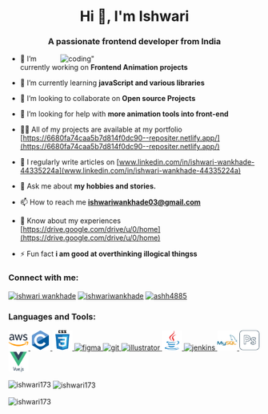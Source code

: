 <h1 align="center">Hi 👋, I'm Ishwari</h1>
<h3 align="center">A passionate frontend developer from India</h3>
<img align="right" alt=coding" width="400"src="https://media2.giphy.com/media/hpXdHPfFI5wTABdDx9/giphy.gif?cid=6c09b952hrdye7iyrheyitix2fqqbfdm2d96ap4a2fl9kg1n&ep=v1_internal_gif_by_id&rid=giphy.gif&ct=g"
    alt="">

- 🔭 I’m currently working on **Frontend Animation projects**

- 🌱 I’m currently learning **javaScript and various libraries**

- 👯 I’m looking to collaborate on **Open source Projects**

- 🤝 I’m looking for help with **more animation tools into front-end**

- 👨‍💻 All of my projects are available at my portfolio
[https://6680fa74caa5b7d814f0dc90--repositer.netlify.app/](https://6680fa74caa5b7d814f0dc90--repositer.netlify.app/)

- 📝 I regularly write articles on
[www.linkedin.com/in/ishwari-wankhade-44335224a](www.linkedin.com/in/ishwari-wankhade-44335224a)

- 💬 Ask me about **my hobbies and stories.**

- 📫 How to reach me **ishwariwankhade03@gmail.com**

- 📄 Know about my experiences [https://drive.google.com/drive/u/0/home](https://drive.google.com/drive/u/0/home)

- ⚡ Fun fact **i am good at overthinking illogical thingss**

<h3 align="left">Connect with me:</h3>
<p align="left">
    <a href="https://linkedin.com/in/ishwari wankhade" target="blank"><img align="center"
            src="https://raw.githubusercontent.com/rahuldkjain/github-profile-readme-generator/master/src/images/icons/Social/linked-in-alt.svg"
            alt="ishwari wankhade" height="30" width="40" /></a>
    <a href="https://www.leetcode.com/ishwariwankhade" target="blank"><img align="center"
            src="https://raw.githubusercontent.com/rahuldkjain/github-profile-readme-generator/master/src/images/icons/Social/leet-code.svg"
            alt="ishwariwankhade" height="30" width="40" /></a>
    <a href="https://discord.gg/ashh4885" target="blank"><img align="center"
            src="https://raw.githubusercontent.com/rahuldkjain/github-profile-readme-generator/master/src/images/icons/Social/discord.svg"
            alt="ashh4885" height="30" width="40" /></a>
</p>

<h3 align="left">Languages and Tools:</h3>
<p align="left"> <a href="https://aws.amazon.com" target="_blank" rel="noreferrer"> <img
            src="https://raw.githubusercontent.com/devicons/devicon/master/icons/amazonwebservices/amazonwebservices-original-wordmark.svg"
            alt="aws" width="40" height="40" /> </a> <a href="https://www.cprogramming.com/" target="_blank"
        rel="noreferrer"> <img src="https://raw.githubusercontent.com/devicons/devicon/master/icons/c/c-original.svg"
            alt="c" width="40" height="40" /> </a> <a href="https://www.w3schools.com/css/" target="_blank"
        rel="noreferrer"> <img
            src="https://raw.githubusercontent.com/devicons/devicon/master/icons/css3/css3-original-wordmark.svg"
            alt="css3" width="40" height="40" /> </a> <a href="https://www.figma.com/" target="_blank" rel="noreferrer">
        <img src="https://www.vectorlogo.zone/logos/figma/figma-icon.svg" alt="figma" width="40" height="40" /> </a> <a
        href="https://git-scm.com/" target="_blank" rel="noreferrer"> <img
            src="https://www.vectorlogo.zone/logos/git-scm/git-scm-icon.svg" alt="git" width="40" height="40" /> </a> <a
        href="https://www.adobe.com/in/products/illustrator.html" target="_blank" rel="noreferrer"> <img
            src="https://www.vectorlogo.zone/logos/adobe_illustrator/adobe_illustrator-icon.svg" alt="illustrator"
            width="40" height="40" /> </a> <a href="https://www.java.com" target="_blank" rel="noreferrer"> <img
            src="https://raw.githubusercontent.com/devicons/devicon/master/icons/java/java-original.svg" alt="java"
            width="40" height="40" /> </a> <a href="https://www.jenkins.io" target="_blank" rel="noreferrer"> <img
            src="https://www.vectorlogo.zone/logos/jenkins/jenkins-icon.svg" alt="jenkins" width="40" height="40" />
    </a> <a href="https://www.mysql.com/" target="_blank" rel="noreferrer"> <img
            src="https://raw.githubusercontent.com/devicons/devicon/master/icons/mysql/mysql-original-wordmark.svg"
            alt="mysql" width="40" height="40" /> </a> <a href="https://www.photoshop.com/en" target="_blank"
        rel="noreferrer"> <img
            src="https://raw.githubusercontent.com/devicons/devicon/master/icons/photoshop/photoshop-line.svg"
            alt="photoshop" width="40" height="40" /> </a> <a href="https://vuejs.org/" target="_blank"
        rel="noreferrer"> <img
            src="https://raw.githubusercontent.com/devicons/devicon/master/icons/vuejs/vuejs-original-wordmark.svg"
            alt="vuejs" width="40" height="40" /> </a> </p>

<p><img align="left"
        src="https://github-readme-stats.vercel.app/api/top-langs?username=ishwari173&show_icons=true&locale=en&layout=compact"
        alt="ishwari173" /></p>

<p>&nbsp;<img align="center"
        src="https://github-readme-stats.vercel.app/api?username=ishwari173&show_icons=true&locale=en"
        alt="ishwari173" /></p>

<p><img align="center" src="https://github-readme-streak-stats.herokuapp.com/?user=ishwari173&" alt="ishwari173" /></p>

